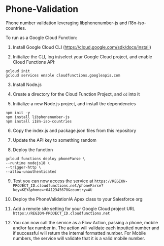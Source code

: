 # Phone-Validation

Phone number validation leveraging libphonenumber-js and i18n-iso-countries.

To run as a Google Cloud Function:

1) Install Google Cloud CLI (https://cloud.google.com/sdk/docs/install)

2) Initialize the CLI, log in/select your Google Cloud project, and enable Cloud Functions API:
```
gcloud init
gcloud services enable cloudfunctions.googleapis.com
```

3) Install Node.js

4) Create a directory for the Cloud Function Project, and `cd` into it

5) Initialize a new Node.js project, and install the dependencies
```
npm init -y
npm install libphonenumber-js
npm install i18n-iso-countries
```

6) Copy the index.js and package.json files from this repository

7) Update the API key to something random

8) Deploy the function
```
gcloud functions deploy phoneParse \
--runtime nodejs18 \
--trigger-http \
--allow-unauthenticated
```

9) Test you can now access the service at `https://REGION-PROJECT_ID.cloudfunctions.net/phoneParse?key=KEY&phone=+0412345678&country=AU`

10) Deploy the PhoneValidationIA Apex class to your Salesforce org

11) Add a remote site setting for your Google Cloud project URL `https://REGION-PROJECT_ID.cloudfunctions.net`

12) You can now call the service as a Flow Action, passing a phone, mobile and/or fax number in.  The action will validate each inputted number and if successful will return the internal formatted number.  For Mobile numbers, the service will validate that it is a valid mobile number.
